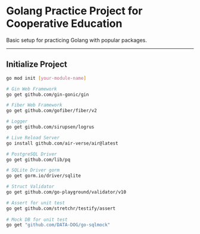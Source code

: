 # Golang Practice Project for Cooperative Education

Basic setup for practicing Golang with popular packages.

---

##  Initialize Project

```bash
go mod init [your-module-name]

# Gin Web Framework
go get github.com/gin-gonic/gin

# Fiber Web Framework
go get github.com/gofiber/fiber/v2

# Logger
go get github.com/sirupsen/logrus

# Live Reload Server
go install github.com/air-verse/air@latest

# PostgreSQL Driver
go get github.com/lib/pq

# SQLite Driver gorm
go get gorm.io/driver/sqlite

# Struct Validator
go get github.com/go-playground/validator/v10

# Assert for unit test
go get github.com/stretchr/testify/assert
 
# Mock DB for unit test
go get "github.com/DATA-DOG/go-sqlmock"

``` 
